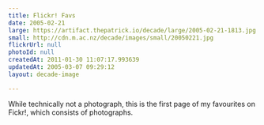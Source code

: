 ```yaml
---
title: Flickr! Favs
date: 2005-02-21
large: https://artifact.thepatrick.io/decade/large/2005-02-21-1813.jpg
small: http://cdn.m.ac.nz/decade/images/small/20050221.jpg
flickrUrl: null
photoId: null
createdAt: 2011-01-30 11:07:17.993639
updatedAt: 2005-03-07 09:29:12
layout: decade-image

---
```

While technically not a photograph, this is the first page of my favourites on Fickr!, which consists of photographs.
